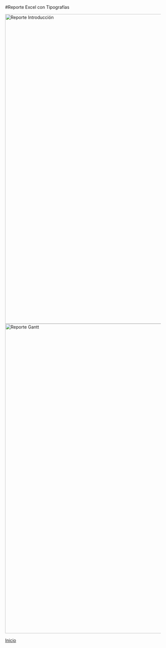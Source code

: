 #Reporte Excel con Tipografías

<img src="https://i.imgur.com/qJPXWDY.png" style="width: 1000px; width: 1000px" alt="Reporte Introducción">
<br>

<img src="https://i.imgur.com/7swzWo8.png" style="width: 1000px; width: 1000px" alt="Reporte Gantt">
<br>

[Inicio](index.md)
